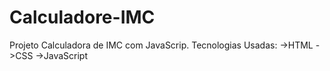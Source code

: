 # Calculadore-IMC
Projeto Calculadora de IMC com JavaScrip.
Tecnologias Usadas:
 ->HTML 
 ->CSS 
 ->JavaScript
